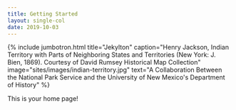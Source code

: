 ```yaml
---
title: Getting Started
layout: single-col
date: 2019-10-03
---
```


{% include jumbotron.html
  title="Jekylton"
  caption="Henry Jackson, Indian Territory with Parts of Neighboring States and Territories (New York: J. Bien, 1869). Courtesy of David Rumsey Historical Map Collection"
  image="sites/images/indian-territory.jpg"
  text="A Collaboration Between the National Park Service and the University of New Mexico's Department of History"
%}

This is your home page!
